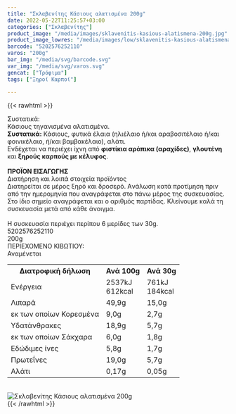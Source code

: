 ```yaml
---
title: "Σκλαβενίτης Κάσιους αλατισμένα 200g"
date: 2022-05-22T11:25:57+03:00
categories: ["Σκλαβενίτης"]
product_image: "/media/images/sklavenitis-kasious-alatismena-200g.jpg"
product_image_lowres: "/media/images/low/sklavenitis-kasious-alatismena-200g.jpg"
barcode: "5202576252110"
varos: "200g"
bar_img: "/media/svg/barcode.svg"
var_img: "/media/svg/varos.svg"
gencat: ["Τρόφιμα"]
tags: ["Ξηροί Καρποί"]

---
```

{{< rawhtml >}}

<div class="sload524"><div class="product"><div id="sistatika">Συστατικά:</div><div class="alltext">Κάσιους τηγανισμένα αλατισμένα.<br><b>Συστατικά:</b> Κάσιους, φυτικά έλαια (ηλιέλαιο ή/και αραβοσιτέλαιο ή/και φοινικέλαιο, ή/και βαμβακέλαιο), αλάτι.<br>Ενδέχεται να περιέχει ίχνη από <b>φιστίκια αράπικα (αραχίδες)</b>, <b>γλουτένη</b> και <b>ξηρούς καρπούς με κέλυφος</b>.<br><br><b>ΠΡΟΪΟΝ ΕΙΣΑΓΩΓΗΣ</b></div><div id="loipa">Διατήρηση και λοιπά στοιχεία προϊόντος</div><div class="alltext">Διατηρείται σε μέρος ξηρό και δροσερό. Aνάλωση κατά προτίμηση πριν από την ημερομηνία που αναγράφεται στο πάνω μέρος της συσκευασίας. Στο ίδιο σημείο αναγράφεται και ο αριθμός παρτίδας. Κλείνουμε καλά τη συσκευασία μετά από κάθε άνοιγμα.<br><br>Η συσκευασία περιέχει περίπου 6 μερίδες των 30g.</div><div id="barcode"><div id="barimage1"></div><span id="bartext">5202576252110</span></div><div id="varos"><div id="varosimage1"></div><span id="varostext">200g</span></div><div id="kivotio">ΠΕΡΙΕΧΟΜΕΝΟ ΚΙΒΩΤΙΟΥ:<br>Αναμένεται</div><div class="tabout"><table id="diatable"><tbody><tr><th>Διατροφική δήλωση</th><th>Ανά 100g</th><th>Ανά 30g</th></tr><tr><td class="texr2">Ενέργεια</td><td class="texr">2537kJ<br>612kcal</td><td class="texr">761kJ<br>184kcal</td></tr><tr><td class="texr2">Λιπαρά</td><td class="texr">49,9g</td><td class="texr">15,0g</td></tr><tr><td class="gray">εκ των οποίων Κορεσµένα</td><td class="gray2">9,0g</td><td class="gray2">2,7g</td></tr><tr><td class="texr2">Yδατάνθρακες</td><td class="texr">18,9g</td><td class="texr">5,7g</td></tr><tr><td class="gray">εκ των οποίων Σάκχαρα</td><td class="gray2">6,0g</td><td class="gray2">1,8g</td></tr><tr><td class="texr2">Eδώδιμες ίνες</td><td class="texr">5,8g</td><td class="texr">1,7g</td></tr><tr><td class="texr2">Πρωτεΐνες</td><td class="texr">19,0g</td><td class="texr">5,7g</td></tr><tr><td class="texr2">Αλάτι</td><td class="texr">0,17g</td><td class="texr">0,05g</td></tr></tbody></table></div><br><div class="pimg"><img alt="Σκλαβενίτης Κάσιους αλατισμένα 200g" title="Σκλαβενίτης Κάσιους αλατισμένα 200g" src="/media/images/sklavenitis-kasious-alatismena-200g.jpg"></div></div></div>
{{< /rawhtml >}}


